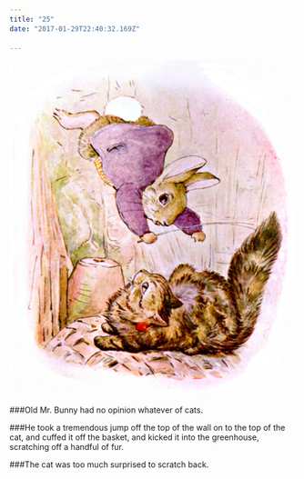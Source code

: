 ```yaml
---
title: "25"
date: "2017-01-29T22:40:32.169Z"

---
```


![Benjamin Bunny and Peter Rabbit](./51.jpg)

###Old Mr. Bunny had no opinion whatever of cats.

###He took a tremendous jump off the top of the wall on to the top of the cat, and cuffed it off the basket, and kicked it into the greenhouse, scratching off a handful of fur.

###The cat was too much surprised to scratch back.